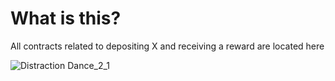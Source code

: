 # What is this? 
All contracts related to depositing X and receiving a reward are located here

![Distraction Dance_2_1](https://user-images.githubusercontent.com/91562887/167346007-78d0361c-a7c1-49ca-ab89-935fdc0c1714.gif)
